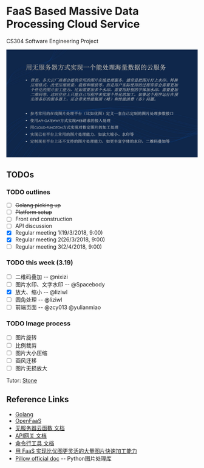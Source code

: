 # FaaS Based Massive Data Processing Cloud Service 
CS304 Software Engineering Project

![projetc](./project.png)

## TODOs
### TODO outlines
- [ ] ~~Golang picking up~~
- [ ] ~~Platform setup~~
- [ ] Front end construction
- [ ] API discussion
- [x] Regular meeting 1(19/3/2018, 9:00)
- [x] Regular meeting 2(26/3/2018, 9:00)
- [ ] Regular meeting 3(2/4/2018, 9:00)

### TODO this week (3.19)

- [ ] 二维码叠加 -- @nixizi
- [ ] 图片水印、文字水印 -- @Spacebody
- [x] 放大、缩小 -- @liziwl
- [ ] 圆角处理 -- @liziwl
- [ ] 前端页面 -- @zcy013 @yulianmiao

### TODO Image process
- [ ] 图片旋转
- [ ] 比例裁剪
- [ ] 图片大小压缩
- [ ] 画风迁移
- [ ] 图片无损放大

Tutor: [Stone](https://cloud.tencent.com/developer/user/561187/activities) 
## Reference Links
* [Golang](https://golang.org)
* [OpenFaaS](https://www.openfaas.com)
* [无服务器云函数 文档](https://cloud.tencent.com/document/product/583)
* [API网关 文档](https://cloud.tencent.com/document/product/628)
* [命令行工具 文档](https://cloud.tencent.com/document/product/440)
* [用 FaaS 实现比优图更灵活的大量图片快速加工能力](https://cloud.tencent.com/developer/article/1011234)
* [Pillow official doc](https://pillow.readthedocs.io/en/latest/) -- Python图片处理库
